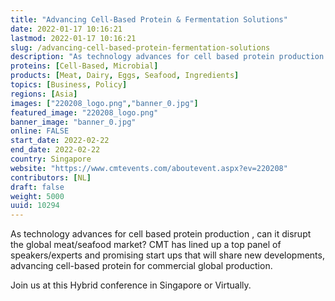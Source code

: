 ```yaml
---
title: "Advancing Cell-Based Protein & Fermentation Solutions"
date: 2022-01-17 10:16:21
lastmod: 2022-01-17 10:16:21
slug: /advancing-cell-based-protein-fermentation-solutions
description: "As technology advances for cell based protein production , can it disrupt the global meat/seafood market? CMT has lined up a top panel of speakers/experts and promising start ups that will share new developments, advancing cell-based protein for commercial global production.Join us at this Hybrid conference in Singapore or Virtually."
proteins: [Cell-Based, Microbial]
products: [Meat, Dairy, Eggs, Seafood, Ingredients]
topics: [Business, Policy]
regions: [Asia]
images: ["220208_logo.png","banner_0.jpg"]
featured_image: "220208_logo.png"
banner_image: "banner_0.jpg"
online: FALSE
start_date: 2022-02-22
end_date: 2022-02-22
country: Singapore
website: "https://www.cmtevents.com/aboutevent.aspx?ev=220208"
contributors: [NL]
draft: false
weight: 5000
uuid: 10294
---
```

As technology advances for cell based protein production , can it
disrupt the global meat/seafood market? CMT has lined up a top panel of
speakers/experts and promising start ups that will share new
developments, advancing cell-based protein for commercial global
production.

Join us at this Hybrid conference in Singapore or Virtually.
